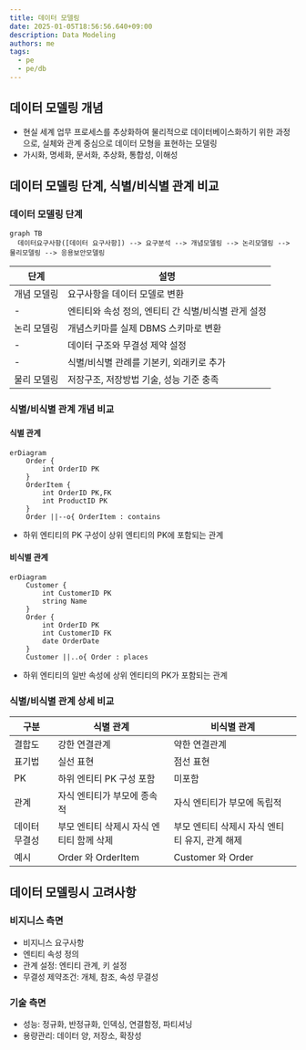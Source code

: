 ```yaml
---
title: 데이터 모델링
date: 2025-01-05T18:56:56.640+09:00
description: Data Modeling
authors: me
tags:
  - pe
  - pe/db
---
```


## 데이터 모델링 개념

- 현실 세계 업무 프로세스를 추상화하여 물리적으로 데이터베이스화하기 위한 과정으로, 실체와 관계 중심으로 데이터 모형을 표현하는 모델링
- 가시화, 명세화, 문서화, 추상화, 통합성, 이해성

## 데이터 모델링 단계, 식별/비식별 관계 비교

### 데이터 모델링 단계

```mermaid
graph TB
  데이터요구사항([데이터 요구사항]) --> 요구분석 --> 개념모델링 --> 논리모델링 --> 물리모델링 --> 응용보안모델링
```

| 단계 | 설명 |
| --- | --- |
| 개념 모델링 | 요구사항을 데이터 모델로 변환 |
| - | 엔티티와 속성 정의, 엔티티 간 식별/비식별 관게 설정 |
| 논리 모델링 | 개념스키마를 실제 DBMS 스키마로 변환 |
| - | 데이터 구조와 무결성 제약 설정 |
| - | 식별/비식별 관례를 기본키, 외래키로 추가 |
| 물리 모델링 | 저장구조, 저장방법 기술, 성능 기준 충족 |

### 식별/비식별 관계 개념 비교

#### 식별 관계

```mermaid
erDiagram
    Order {
        int OrderID PK
    }
    OrderItem {
        int OrderID PK,FK
        int ProductID PK
    }
    Order ||--o{ OrderItem : contains
```

- 하위 엔티티의 PK 구성이 상위 엔티티의 PK에 포함되는 관계

#### 비식별 관계

```mermaid
erDiagram
    Customer {
        int CustomerID PK
        string Name
    }
    Order {
        int OrderID PK
        int CustomerID FK
        date OrderDate
    }
    Customer ||..o{ Order : places
```

- 하위 엔티티의 일반 속성에 상위 엔티티의 PK가 포함되는 관계

### 식별/비식별 관계 상세 비교

| 구분 | 식별 관계 | 비식별 관계 |
| --- | --- | --- |
| 결합도 | 강한 연결관계 | 약한 연결관계 |
| 표기법 | 실선 표현 | 점선 표현 |
| PK | 하위 엔티티 PK 구성 포함 | 미포함 |
| 관계 | 자식 엔티티가 부모에 종속적 | 자식 엔티티가 부모에 독립적 |
| 데이터 무결성 | 부모 엔티티 삭제시 자식 엔티티 함께 삭제 | 부모 엔티티 삭제시 자식 엔티티 유지, 관계 해제 |
| 예시 | Order 와 OrderItem | Customer 와 Order |

## 데이터 모델링시 고려사항

### 비지니스 측면

- 비지니스 요구사항
- 엔티티 속성 정의
- 관계 설정: 엔티티 관계, 키 설정
- 무결성 제약조건: 개체, 참조, 속성 무결성

### 기술 측면

- 성능: 정규화, 반정규화, 인덱싱, 연결함정, 파티셔닝
- 용량관리: 데이터 양, 저장소, 확장성
